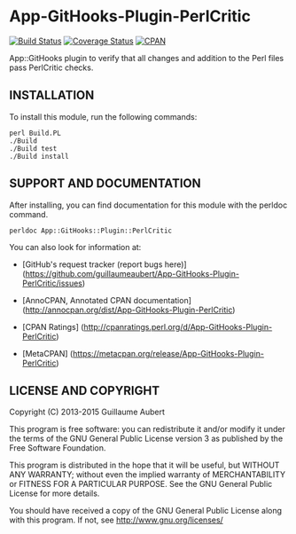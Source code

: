 App-GitHooks-Plugin-PerlCritic
============

[![Build Status](https://travis-ci.org/guillaumeaubert/App-GitHooks-Plugin-PerlCritic.svg?branch=master)](https://travis-ci.org/guillaumeaubert/App-GitHooks-Plugin-PerlCritic)
[![Coverage Status](https://coveralls.io/repos/guillaumeaubert/App-GitHooks-Plugin-PerlCritic/badge.svg?branch=master)](https://coveralls.io/r/guillaumeaubert/App-GitHooks-Plugin-PerlCritic?branch=master)
[![CPAN](https://img.shields.io/cpan/v/App-GitHooks-Plugin-PerlCritic.svg)](https://metacpan.org/release/App-GitHooks-Plugin-PerlCritic)

App::GitHooks plugin to verify that all changes and addition to the Perl files
pass PerlCritic checks.


INSTALLATION
------------

To install this module, run the following commands:

	perl Build.PL
	./Build
	./Build test
	./Build install


SUPPORT AND DOCUMENTATION
-------------------------

After installing, you can find documentation for this module with the
perldoc command.

	perldoc App::GitHooks::Plugin::PerlCritic


You can also look for information at:

 * [GitHub's request tracker (report bugs here)]
   (https://github.com/guillaumeaubert/App-GitHooks-Plugin-PerlCritic/issues)

 * [AnnoCPAN, Annotated CPAN documentation]
   (http://annocpan.org/dist/App-GitHooks-Plugin-PerlCritic)

 * [CPAN Ratings]
   (http://cpanratings.perl.org/d/App-GitHooks-Plugin-PerlCritic)

 * [MetaCPAN]
   (https://metacpan.org/release/App-GitHooks-Plugin-PerlCritic)


LICENSE AND COPYRIGHT
---------------------

Copyright (C) 2013-2015 Guillaume Aubert

This program is free software: you can redistribute it and/or modify it under
the terms of the GNU General Public License version 3 as published by the Free
Software Foundation.

This program is distributed in the hope that it will be useful, but WITHOUT ANY
WARRANTY; without even the implied warranty of MERCHANTABILITY or FITNESS FOR A
PARTICULAR PURPOSE. See the GNU General Public License for more details.

You should have received a copy of the GNU General Public License along with
this program. If not, see http://www.gnu.org/licenses/

